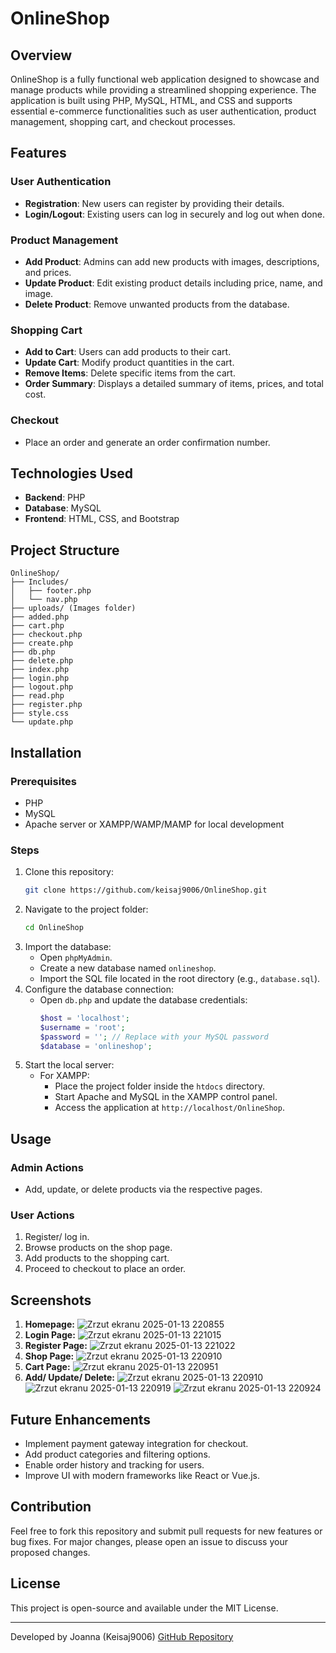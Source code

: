 # OnlineShop

## Overview

OnlineShop is a fully functional web application designed to showcase and manage products while providing a streamlined shopping experience. The application is built using PHP, MySQL, HTML, and CSS and supports essential e-commerce functionalities such as user authentication, product management, shopping cart, and checkout processes.

## Features

### User Authentication

- **Registration**: New users can register by providing their details.
- **Login/Logout**: Existing users can log in securely and log out when done.

### Product Management

- **Add Product**: Admins can add new products with images, descriptions, and prices.
- **Update Product**: Edit existing product details including price, name, and image.
- **Delete Product**: Remove unwanted products from the database.

### Shopping Cart

- **Add to Cart**: Users can add products to their cart.
- **Update Cart**: Modify product quantities in the cart.
- **Remove Items**: Delete specific items from the cart.
- **Order Summary**: Displays a detailed summary of items, prices, and total cost.

### Checkout

- Place an order and generate an order confirmation number.

## Technologies Used

- **Backend**: PHP
- **Database**: MySQL
- **Frontend**: HTML, CSS, and Bootstrap

## Project Structure

```
OnlineShop/
├── Includes/
│   ├── footer.php
│   └── nav.php
├── uploads/ (Images folder)
├── added.php
├── cart.php
├── checkout.php
├── create.php
├── db.php
├── delete.php
├── index.php
├── login.php
├── logout.php
├── read.php
├── register.php
├── style.css
└── update.php
```

## Installation

### Prerequisites

- PHP
- MySQL
- Apache server or XAMPP/WAMP/MAMP for local development

### Steps

1. Clone this repository:
   ```bash
   git clone https://github.com/keisaj9006/OnlineShop.git
   ```
2. Navigate to the project folder:
   ```bash
   cd OnlineShop
   ```
3. Import the database:
   - Open `phpMyAdmin`.
   - Create a new database named `onlineshop`.
   - Import the SQL file located in the root directory (e.g., `database.sql`).
4. Configure the database connection:
   - Open `db.php` and update the database credentials:
     ```php
     $host = 'localhost';
     $username = 'root';
     $password = ''; // Replace with your MySQL password
     $database = 'onlineshop';
     ```
5. Start the local server:
   - For XAMPP:
     - Place the project folder inside the `htdocs` directory.
     - Start Apache and MySQL in the XAMPP control panel.
     - Access the application at `http://localhost/OnlineShop`.

## Usage

### Admin Actions

- Add, update, or delete products via the respective pages.

### User Actions

1. Register/ log in.
2. Browse products on the shop page.
3. Add products to the shopping cart.
4. Proceed to checkout to place an order.

## Screenshots

1. **Homepage:**
![Zrzut ekranu 2025-01-13 220855](https://github.com/user-attachments/assets/b995524b-0ced-4d17-b6d4-5ced5d13ff85)
2. **Login Page:**
![Zrzut ekranu 2025-01-13 221015](https://github.com/user-attachments/assets/b3d92254-6983-481e-9a5c-fed8280d58d9)
3. **Register Page:**
![Zrzut ekranu 2025-01-13 221022](https://github.com/user-attachments/assets/15590072-eaaf-4c96-be01-eeddd0860e5c)
5. **Shop Page:**
![Zrzut ekranu 2025-01-13 220910](https://github.com/user-attachments/assets/07c4c50d-3ebe-42f8-9f67-f6899c9da6cb)
6. **Cart Page:**
![Zrzut ekranu 2025-01-13 220951](https://github.com/user-attachments/assets/7c4f67af-738f-43e5-8247-fac95e433dcb)
7. **Add/ Update/ Delete:**
![Zrzut ekranu 2025-01-13 220910](https://github.com/user-attachments/assets/b9ae17d4-224d-4c81-a7bc-dc6b3ed877a3)
![Zrzut ekranu 2025-01-13 220919](https://github.com/user-attachments/assets/067f18a9-c1af-4264-abd9-34dbacfe1faf)
![Zrzut ekranu 2025-01-13 220924](https://github.com/user-attachments/assets/125167f2-1712-4af8-ab33-e05c71a3abe7)

## Future Enhancements

- Implement payment gateway integration for checkout.
- Add product categories and filtering options.
- Enable order history and tracking for users.
- Improve UI with modern frameworks like React or Vue.js.

## Contribution

Feel free to fork this repository and submit pull requests for new features or bug fixes. For major changes, please open an issue to discuss your proposed changes.

## License

This project is open-source and available under the MIT License.

---

Developed by Joanna (Keisaj9006) [GitHub Repository](https://github.com/keisaj9006/OnlineShop)


